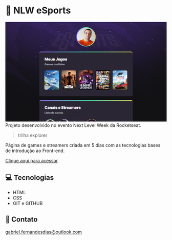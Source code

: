 # 🚀 NLW eSports 

![preview](/.github/preview.png)
Projeto desenvolvido no evento Next Level Week da Rocketseat.

>trilha explorer

Página de games e streamers criada em 5 dias com as tecnologias bases de introdução ao Front-end.

[Clique aqui para acessar](https://gabrielfernandesdias.github.io/nlw/)

## 💻 Tecnologias

- HTML
- CSS
- GIT e GITHUB

## 📧 Contato

gabriel.fernandesdias@outlook.com
